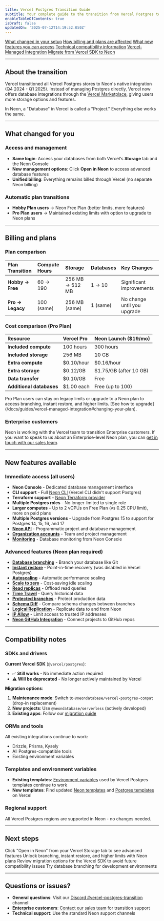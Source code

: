 ```yaml
---
title: Vercel Postgres Transition Guide
subtitle: Your complete guide to the transition from Vercel Postgres to Neon
enableTableOfContents: true
isDraft: false
updatedOn: '2025-07-12T14:19:52.050Z'
---
```


<InfoBlock>
<DocsList title="What you will learn:">
<a href="#what-changed-for-you">What changed in your setup</a>
<a href="#billing-and-plans">How billing and plans are affected</a>
<a href="#new-features-available">What new features you can access</a>
<a href="#compatibility-notes">Technical compatibility information</a>
</DocsList>

<DocsList title="Related topics" theme="docs">
<a href="/docs/guides/vercel-managed-integration">Vercel-Managed Integration</a>
<a href="/docs/guides/vercel-sdk-migration">Migrate from Vercel SDK to Neon</a>
</DocsList>
</InfoBlock>

---

## About the transition

Vercel transitioned all Vercel Postgres stores to Neon's native integration (Q4 2024 - Q1 2025). Instead of managing Postgres directly, Vercel now offers database integrations through the [Vercel Marketplace](https://vercel.com/marketplace), giving users more storage options and features.

<Admonition type="note" title="Terminology change">
In Neon, a "Database" in Vercel is called a "Project." Everything else works the same.
</Admonition>

---

## What changed for you

### Access and management

- **Same login**: Access your databases from both Vercel's **Storage** tab and the Neon Console
- **New management options**: Click **Open in Neon** to access advanced database features
- **Unified billing**: Everything remains billed through Vercel (no separate Neon billing)

### Automatic plan transitions

- **Hobby Plan users** → Neon Free Plan (better limits, more features)
- **Pro Plan users** → Maintained existing limits with option to upgrade to Neon plans

---

## Billing and plans

### Plan comparison

| Plan Transition  | Compute Hours | Storage         | Databases | Key Changes                 |
| :--------------- | :------------ | :-------------- | :-------- | :-------------------------- |
| **Hobby → Free** | 60 → 190      | 256 MB → 512 MB | 1 → 10    | Significant improvements    |
| **Pro → Legacy** | 100 (same)    | 256 MB (same)   | 1 (same)  | No change until you upgrade |

### Cost comparison (Pro Plan)

| Resource                 | Vercel Pro | Neon Launch ($19/mo)   |
| :----------------------- | :--------- | :--------------------- |
| **Included compute**     | 100 hours  | 300 hours              |
| **Included storage**     | 256 MB     | 10 GB                  |
| **Extra compute**        | $0.10/hour | $0.16/hour             |
| **Extra storage**        | $0.12/GB   | $1.75/GB (after 10 GB) |
| **Data transfer**        | $0.10/GB   | Free                   |
| **Additional databases** | $1.00 each | Free (up to 100)       |

<Admonition type="tip" title="Upgrade to unlock features">
Pro Plan users can stay on legacy limits or upgrade to a Neon plan to access branching, instant restore, and higher limits. [See how to upgrade](/docs/guides/vercel-managed-integration#changing-your-plan).
</Admonition>

### Enterprise customers

Neon is working with the Vercel team to transition Enterprise customers. If you want to speak to us about an Enterprise-level Neon plan, you can [get in touch with our sales team](/contact-sales).

---

## New features available

### Immediate access (all users)

- **Neon Console** - Dedicated database management interface
- **CLI support** - Full [Neon CLI](/docs/reference/neon-cli) (Vercel CLI didn't support Postgres)
- **Terraform support** - [Neon Terraform provider](/docs/reference/terraform)
- **Multiple Postgres roles** - No longer limited to single role
- **Larger computes** - Up to 2 vCPUs on Free Plan (vs 0.25 CPU limit), more on paid plans
- **Multiple Postgres versions** - Upgrade from Postgres 15 to support for Postgres 14, 15, 16, and 17
- **[Neon API](https://api-docs.neon.tech/reference/getting-started-with-neon-api)** - Programmatic project and database management
- **[Organization accounts](/docs/manage/organizations)** - Team and project management
- **[Monitoring](/docs/introduction/monitoring-page)** - Database monitoring from Neon Console

### Advanced features (Neon plan required)

- **[Database branching](/docs/guides/branching-intro)** - Branch your database like Git
- **[Instant restore](/docs/guides/branch-restore)** - Point-in-time recovery (was disabled in Vercel Postgres)
- **[Autoscaling](/docs/introduction/autoscaling)** - Automatic performance scaling
- **[Scale to zero](/docs/introduction/scale-to-zero)** - Cost-saving idle scaling
- **[Read replicas](/docs/introduction/read-replicas)** - Offload read queries
- **[Time Travel](/docs/guides/time-travel-assist)** - Query historical data
- **[Protected branches](/docs/guides/protected-branches)** - Protect production data
- **[Schema Diff](/docs/guides/schema-diff)** - Compare schema changes between branches
- **[Logical Replication](/docs/guides/logical-replication-guide)** - Replicate data to and from Neon
- **[IP Allow](/docs/introduction/ip-allow)** - Limit access to trusted IP addresses
- **[Neon GitHub Integration](/docs/guides/neon-github-integration)** - Connect projects to GitHub repos

---

## Compatibility notes

### SDKs and drivers

**Current Vercel SDK** (`@vercel/postgres`):

- ✅ **Still works** - No immediate action required
- ⚠️ **Will be deprecated** - No longer actively maintained by Vercel

**Migration options**:

1. **Maintenance mode**: Switch to `@neondatabase/vercel-postgres-compat` (drop-in replacement)
2. **New projects**: Use `@neondatabase/serverless` (actively developed)
3. **Existing apps**: Follow our [migration guide](/guides/vercel-sdk-migration)

### ORMs and tools

All existing integrations continue to work:

- Drizzle, Prisma, Kysely
- All Postgres-compatible tools
- Existing environment variables

### Templates and environment variables

- **Existing templates**: [Environment variables](/docs/guides/vercel-managed-integration#environment-variables-set-by-the-integration) used by Vercel Postgres templates continue to work
- **New templates**: Find updated [Neon templates](https://vercel.com/templates?database=neon) and [Postgres templates](https://vercel.com/templates?database=neon&database=postgres) on Vercel

### Regional support

All Vercel Postgres regions are supported in Neon - no changes needed.

---

## Next steps

<CheckList title="Recommended actions">

<CheckItem title="Explore the Neon Console" href="#new-features-available">
Click "Open in Neon" from your Vercel Storage tab to see advanced features
</CheckItem>

<CheckItem title="Consider upgrading your plan" href="#billing-and-plans">
Unlock branching, instant restore, and higher limits with Neon plans
</CheckItem>

<CheckItem title="Plan SDK migration" href="#compatibility-notes">
Review migration options for the Vercel SDK to avoid future compatibility issues
</CheckItem>

<CheckItem title="Test new features" href="#new-features-available">
Try database branching for development environments
</CheckItem>

</CheckList>

---

## Questions or issues?

- **General questions**: Visit our [Discord #vercel-postgres-transition](https://discord.com/channels/1176467419317940276/1306544611157868544) channel
- **Enterprise customers**: [Contact our sales team](/contact-sales) for transition support
- **Technical support**: Use the standard Neon support channels

<NeedHelp/>
